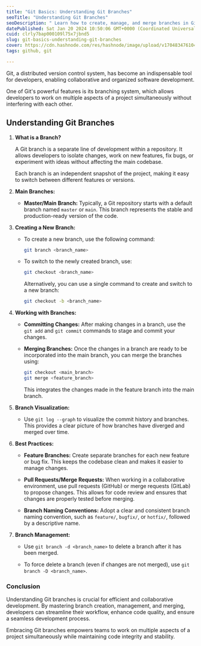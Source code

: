 ```yaml
---
title: "Git Basics: Understanding Git Branches"
seoTitle: "Understanding Git Branches"
seoDescription: " Learn how to create, manage, and merge branches in Git, empowering developers to collaborate seamlessly, isolate changes, and maintain code integrity. "
datePublished: Sat Jan 20 2024 10:50:06 GMT+0000 (Coordinated Universal Time)
cuid: clrly7bap000109l75x7jbnd5
slug: git-basics-understanding-git-branches
cover: https://cdn.hashnode.com/res/hashnode/image/upload/v1704834761043/c443f402-9f73-45ab-915f-84d72c9c16a3.png
tags: github, git

---
```


Git, a distributed version control system, has become an indispensable tool for developers, enabling collaborative and organized software development.

One of Git's powerful features is its branching system, which allows developers to work on multiple aspects of a project simultaneously without interfering with each other.

## Understanding Git Branches

1. **What is a Branch?**
    
    A Git branch is a separate line of development within a repository. It allows developers to isolate changes, work on new features, fix bugs, or experiment with ideas without affecting the main codebase.
    
    Each branch is an independent snapshot of the project, making it easy to switch between different features or versions.
    
2. **Main Branches:**
    
    * **Master/Main Branch:** Typically, a Git repository starts with a default branch named `master` or `main`. This branch represents the stable and production-ready version of the code.
        
3. **Creating a New Branch:**
    
    * To create a new branch, use the following command:
        
        ```bash
        git branch <branch_name>
        ```
        
    * To switch to the newly created branch, use:
        
        ```bash
        git checkout <branch_name>
        ```
        
        Alternatively, you can use a single command to create and switch to a new branch:
        
        ```bash
        git checkout -b <branch_name>
        ```
        
4. **Working with Branches:**
    
    * **Committing Changes:** After making changes in a branch, use the `git add` and `git commit` commands to stage and commit your changes.
        
    * **Merging Branches:** Once the changes in a branch are ready to be incorporated into the main branch, you can merge the branches using:
        
        ```bash
        git checkout <main_branch>
        git merge <feature_branch>
        ```
        
        This integrates the changes made in the feature branch into the main branch.
        
5. **Branch Visualization:**
    
    * Use `git log --graph` to visualize the commit history and branches. This provides a clear picture of how branches have diverged and merged over time.
        
6. **Best Practices:**
    
    * **Feature Branches:** Create separate branches for each new feature or bug fix. This keeps the codebase clean and makes it easier to manage changes.
        
    * **Pull Requests/Merge Requests:** When working in a collaborative environment, use pull requests (GitHub) or merge requests (GitLab) to propose changes. This allows for code review and ensures that changes are properly tested before merging.
        
    * **Branch Naming Conventions:** Adopt a clear and consistent branch naming convention, such as `feature/`, `bugfix/`, or `hotfix/`, followed by a descriptive name.
        
7. **Branch Management:**
    
    * Use `git branch -d <branch_name>` to delete a branch after it has been merged.
        
    * To force delete a branch (even if changes are not merged), use `git branch -D <branch_name>`.
        

### Conclusion

Understanding Git branches is crucial for efficient and collaborative development. By mastering branch creation, management, and merging, developers can streamline their workflow, enhance code quality, and ensure a seamless development process.

Embracing Git branches empowers teams to work on multiple aspects of a project simultaneously while maintaining code integrity and stability.